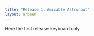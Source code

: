 ```yaml
---
title: "Release 1: Amicable Astronaut"
layout: arpeen
---
```


Here the first release: keyboard only

